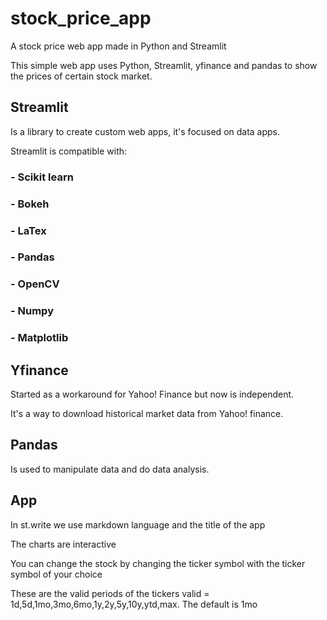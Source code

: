 # stock_price_app
A stock price web app made in Python and Streamlit

This simple web app uses Python, Streamlit, yfinance and pandas to show the prices of certain stock market.

## Streamlit

Is a library to create custom web apps, it's focused on data apps. 

Streamlit is compatible with:
### - Scikit learn
### - Bokeh
### - LaTex
### - Pandas
### - OpenCV
### - Numpy
### - Matplotlib

## Yfinance 

Started as a workaround for Yahoo! Finance but now is independent. 

It's a way to download historical market data from Yahoo! finance.

## Pandas 

Is used to manipulate data and do data analysis.

## App

In st.write we use markdown language and the title of the app

The charts are interactive

You can change the stock by changing the ticker symbol with the ticker symbol of your choice

These are the valid periods of the tickers valid = 1d,5d,1mo,3mo,6mo,1y,2y,5y,10y,ytd,max. The default is 1mo
